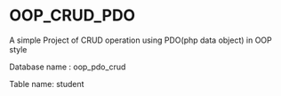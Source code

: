 # OOP_CRUD_PDO
A simple Project of CRUD operation using PDO(php data object) in OOP style






Database name : oop_pdo_crud

Table name: student


